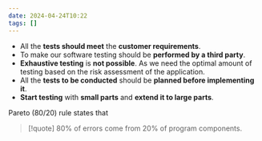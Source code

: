 ```yaml
---
date: 2024-04-24T10:22
tags: []
---
```

- All the **tests should meet** the **customer requirements**.
- To make our software testing should be **performed by a third party**.
- **Exhaustive testing** is **not possible**. As we need the optimal amount of testing based on the risk assessment of the application. 
- All the **tests to be conducted** should be **planned before implementing it**.
- **Start testing** with **small parts** and **extend it to large parts**.

Pareto (80/20) rule states that 
 >[!quote] 80% of errors come from 20% of program components.